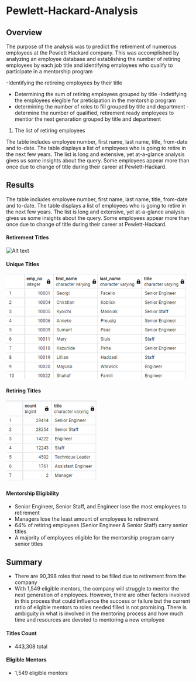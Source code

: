 # Pewlett-Hackard-Analysis
## Overview
The purpose of the analysis was to predict the retirement of numerous employees at the Pewlett Hackard company. This was accomplished by analyzing an employee database and establishing the number of retiring employees by each job title and identifying employees who qualify to participate in a mentorship program

-Identifying the retireing employees by their title 
- Determining the sum of retiring employees grouped by title 
-Indetifying the employees elegible for preticipation in the mentorship program 
- determining the number of roles to fill grouped by title and department 
-determine the number of qualified, retirement ready employees to mentior the next genaration grouped by title and department

1. The list of retiring employees

The table includes employee number, first name, last name, title, from-date and to-date.
The table displays a list of employees who is going to retire in the next few years.
The list is long and extensive, yet at-a-glance analysis gives us some insights about the query. Some employees appear more than once due to change of title during their career at Pewlett-Hackard.


## Results<br>

The table includes employee number, first name, last name, title, from-date and to-date.
The table displays a list of employees who is going to retire in the next few years.
The list is long and extensive, yet at-a-glance analysis gives us some insights about the query. Some employees appear more than once due to change of title during their career at Pewlett-Hackard.


#### Retirement Titles
![Alt text](https://raw.githubusercontent.com/JTRUCCO/HP_Analysis/blob/main/retirement_Titles.png)

#### Unique Titles
![Alt text](https://github.com/JTRUCCO/HP_Analysis/blob/main/unique_titles.png)


#### Retiring Titles
![Alt text](https://raw.githubusercontent.com/JTRUCCO/HP_Analysis/main/retiring_titles.png)

#### Mentorship Eligibility

- Senior Engineer, Senior Staff, and Engineer lose the most employees to retirement
- Managers lose the least amount of employees to retirement
- 64% of retiring employees (Senior Engineer & Senior Staff) carry senior titles
- A majority of employees eligible for the mentorship program carry senior titles


## Summary<br>
- There are 90,398 roles that need to be filled due to retirement from the company
- With 1,549 eligible mentors, the company will struggle to mentor the next generation of employees. However, there are other factors involved in this process that could influence the success or failure but the current ratio of eligible mentors to roles needed filled is not promising. There is ambiguity in what is involved in the mentoring process and how much time and resources are devoted to mentoring a new employee

#### Titles Count

- 443,308 total 

#### Eligible Mentors

- 1,549 eligible mentors

